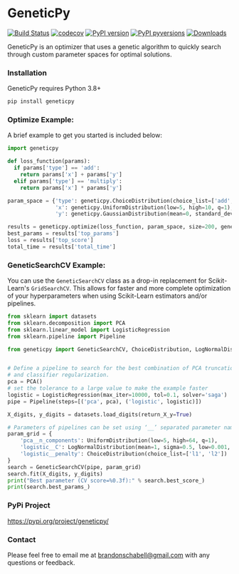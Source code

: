 # GeneticPy

[![Build Status](https://travis-ci.com/geneticpy/geneticpy.svg?branch=master)](https://travis-ci.com/geneticpy/geneticpy)
[![codecov](https://codecov.io/gh/geneticpy/geneticpy/branch/master/graph/badge.svg)](https://codecov.io/gh/geneticpy/geneticpy)
[![PyPI version](https://badge.fury.io/py/geneticpy.svg)](https://badge.fury.io/py/geneticpy)
[![PyPI pyversions](https://img.shields.io/pypi/pyversions/geneticpy.svg)](https://pypi.python.org/pypi/geneticpy/)
[![Downloads](https://pepy.tech/badge/geneticpy/week)](https://pepy.tech/project/geneticpy)

GeneticPy is an optimizer that uses a genetic algorithm to quickly search through custom parameter spaces for optimal solutions.

### Installation

GeneticPy requires Python 3.8+

```sh
pip install geneticpy
```

### Optimize Example:

A brief example to get you started is included below:

```python
import geneticpy

def loss_function(params):
  if params['type'] == 'add':
    return params['x'] + params['y']
  elif params['type'] == 'multiply':
    return params['x'] * params['y']

param_space = {'type': geneticpy.ChoiceDistribution(choice_list=['add', 'multiply']),
               'x': geneticpy.UniformDistribution(low=5, high=10, q=1),
               'y': geneticpy.GaussianDistribution(mean=0, standard_deviation=1)}

results = geneticpy.optimize(loss_function, param_space, size=200, generation_count=500, verbose=True)
best_params = results['top_params']
loss = results['top_score']
total_time = results['total_time']
```

### GeneticSearchCV Example:

You can use the `GeneticSearchCV` class as a drop-in replacement for Scikit-Learn's `GridSearchCV`. This 
allows for faster and more complete optimization of your hyperparameters when using Scikit-Learn estimators
and/or pipelines.

```python
from sklearn import datasets
from sklearn.decomposition import PCA
from sklearn.linear_model import LogisticRegression
from sklearn.pipeline import Pipeline

from geneticpy import GeneticSearchCV, ChoiceDistribution, LogNormalDistribution, UniformDistribution


# Define a pipeline to search for the best combination of PCA truncation
# and classifier regularization.
pca = PCA()
# set the tolerance to a large value to make the example faster
logistic = LogisticRegression(max_iter=10000, tol=0.1, solver='saga')
pipe = Pipeline(steps=[('pca', pca), ('logistic', logistic)])

X_digits, y_digits = datasets.load_digits(return_X_y=True)

# Parameters of pipelines can be set using ‘__’ separated parameter names:
param_grid = {
    'pca__n_components': UniformDistribution(low=5, high=64, q=1),
    'logistic__C': LogNormalDistribution(mean=1, sigma=0.5, low=0.001, high=2),
    'logistic__penalty': ChoiceDistribution(choice_list=['l1', 'l2'])
}
search = GeneticSearchCV(pipe, param_grid)
search.fit(X_digits, y_digits)
print("Best parameter (CV score=%0.3f):" % search.best_score_)
print(search.best_params_)
```

### PyPi Project
https://pypi.org/project/geneticpy/

### Contact

Please feel free to email me at brandonschabell@gmail.com with any questions or feedback.
